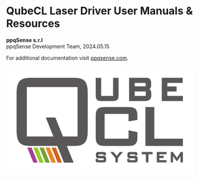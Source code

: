 <!-- <body class="title_page"></body> -->
# QubeCL Laser Driver User Manuals & Resources


<p id='foot-info-right'>
<b>ppqSense s.r.l</b> 
<br>
ppqSense Development Team, 2024.05.15
<br>
</p>

<p id='foot-info-left'> For additional documentation visit <a href="https://www.ppqsense.com">ppqsense.com</a>.
</p>


![](img/QubeCL_Logo.png#midsmall)